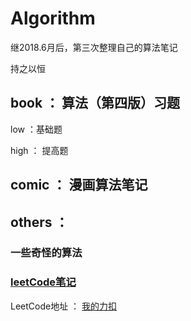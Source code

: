 # Algorithm

继2018.6月后，第三次整理自己的算法笔记

持之以恒

## book ： 算法（第四版）习题

low ：基础题

high ： 提高题


## comic ： 漫画算法笔记


## others ： 

### 一些奇怪的算法

### [leetCode笔记](https://github.com/MrTallon/Algorithm/tree/master/others/src/leetcode)




LeetCode地址 ： [我的力扣](https://leetcode-cn.com/submissions/#/1)



